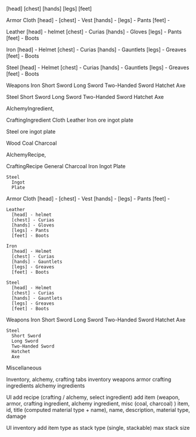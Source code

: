 
[head]
[chest]
[hands]
[legs]
[feet]

Armor
  Cloth
    [head] -
    [chest] - Vest
    [hands] -
    [legs] - Pants
    [feet] -

  Leather
    [head] - helmet
    [chest] - Curias
    [hands] - Gloves
    [legs] - Pants
    [feet] - Boots

  Iron
    [head] - Helmet
    [chest] - Curias
    [hands] - Gauntlets
    [legs] - Greaves
    [feet] - Boots

  Steel
    [head] - Helmet
    [chest] - Curias
    [hands] - Gauntlets
    [legs] - Greaves
    [feet] - Boots

Weapons
  Iron
    Short Sword
    Long Sword
    Two-Handed Sword
    Hatchet
    Axe

  Steel
    Short Sword
    Long Sword
    Two-Handed Sword
    Hatchet
    Axe

AlchemyIngredient,

CraftingIngredient
  Cloth
  Leather
  Iron
    ore
    ingot
    plate

  Steel
    ore
    ingot
    plate

  Wood
  Coal
  Charcoal

AlchemyRecipe,

CraftingRecipe
  General
    Charcoal
    Iron
      Ingot
      Plate

    Steel
      Ingot
      Plate

  Armor
    Cloth
      [head] -
      [chest] - Vest
      [hands] -
      [legs] - Pants
      [feet] -

    Leather
      [head] - helmet
      [chest] - Curias
      [hands] - Gloves
      [legs] - Pants
      [feet] - Boots

    Iron
      [head] - Helmet
      [chest] - Curias
      [hands] - Gauntlets
      [legs] - Greaves
      [feet] - Boots

    Steel
      [head] - Helmet
      [chest] - Curias
      [hands] - Gauntlets
      [legs] - Greaves
      [feet] - Boots

  Weapons
    Iron
      Short Sword
      Long Sword
      Two-Handed Sword
      Hatchet
      Axe

    Steel
      Short Sword
      Long Sword
      Two-Handed Sword
      Hatchet
      Axe

Miscellaneous


Inventory, alchemy, crafting tabs
inventory
weapons
armor
crafting ingredients
alchemy ingredients


UI
add recipe (crafting / alchemy, select ingredient)
add item (weapon, armor, crafting ingredient, alchemy ingredient, misc (coal, charcoal) )
item, id, title (computed material type + name), name, description, material type, damage

UI inventory
add item type as stack type (single, stackable)
max stack size
